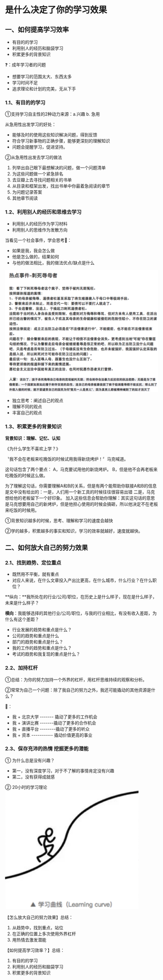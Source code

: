 # 是什么决定了你的学习效果

## 一、如何提高学习效率

- 有目的的学习
- 利用别人的经历和脑袋学习
- 积累更多的背景知识

❓：成年学习者的问题

- 想要学习的范围太大、东西太多
- 学习时间不足
- 追求理论和计划的完美，无从下手

### 1.1、**有目的的学习**

①支持学习自主性的2种动力来源：a.兴趣   b. 急用

从急用性出发学习的好处：

- 能够及时的使用这些知识解决问题，得到反馈
- 符合学习新事物的正确步骤，能够更深刻的理解知识
- 问题会提醒学习，促进坚持。

②从急用性出发去学习的做法

1. 列举出自己眼下最想解决的问题，做一个问题清单
2. 为这些问题做一个紧急排名
3. 去豆瓣上去寻找问题相关的书单
4. 从目录和框架出发，找出书单中你最着急阅读的章节
5. 为问题记录答案
6. 其他章节阅读

### 1.2、利用别人的经历和思维去学习

- 利用别人的经历作为学习材料
- 利用别人的思维作为发散方向

当看见一个社会事件，学会思考🤔：

- 如果是我，我会怎么做
- 他是怎么做的，结果如何
- 与他的做法相比，我的做法优点/缺点是什么

![image-20220704081320301](./images/image-20220704081320301.png)

- 独立思考：阐述自己的观点
- 理解不同的观点
- 丰富自己的观点

### 1.3、积累更多的背景知识

**背景知识：理解、记忆、认知**

《为什么学生不喜欢上学？》

〝我不会在老板来吃晚饭的时候试用我得新烧烤炉！〞马克喊道。

这句话包含了两个要点：
A，马克要试用他的新烧烤炉。
B，但是他不会再老板来吃晚饭的时候这么做。

为了理解这句话，你需要理解A和B的关系，但是有两个能帮助你联接A和B的信息是文中没有给出的：一是，人们用一个新工具的时候往往很容易出错
二是，马克想给他的老板留下一个好印象。
加入这些信息会帮助你理解：其实这句话的意思是马克想要用自己的新烤炉，但是他担心使用的时候会搞砸，所以他决定不在老板来吃饭的时候用。

①背景知识越多的时候，思考、理解和学习的速度会越快

②学的越多，积累越多的事实和知识，学习的效率就越好，速度就越快。

## 二、如何放大自己的努力效果

### 2.1、找到趋势、定位重点

- 既然用不平衡，就有重点
- 对应人来说，在什么文章投入产出比更高，在什么城市，什么行业？在什么职位？

**纵向：**我所处在的行业/公司/职位，在历史上是什么样子，现在是什么样子，未来是什么样子？

**横向**：我能够选择的其他行业/公司/职位，与我的行业相比，有没有收入差距，为什么有这个差距？

- 行业发展的趋势和重点是什么？
- 公司的趋势和重点是什么
- 部门的趋势和重点是什么？
- 我的工作的趋势和重点是什么？
- 考试的趋势和我复现的重点是什么？

### 2.2、加持杠杆

①总结：为你的努力加持一个外界的杠杆，用杠杆思维持续的观察和分析。

②常常为自己一个问题：除了我自己的努力之外，我还可能撬动的其他资源是什么？

🌰：

- 我 + 北京大学 ------- 撬动了更多的工作机会
- 我 + 演讲比赛 -------撬动了更多的合作机会
- 我 + 直播平台 --------撬动了更多的听众
- 我 + 资本   ----------- 撬动价值更高的事业

### 2.3、保存充沛的热情 挖掘更多的潜能

① 为什么总是没有兴趣？

- 第一，没有深度学习，对于不了解的事情肯定没有兴趣
- 第二，没有获得成就感

② 20小时的学习理论
![image-20220704103353746](./images/image-20220704103353746.png)

【怎么放大自己的努力效果】总结：

1. 从趋势中，找到重点，站位
2. 在正确的位置上多次使用外界杠杆
3. 用热情去激发潜能

【如何提高学习效率？】总结：

1. 有目的的学习
2. 利用别人的经历和脑袋学习
3. 积累更多的背景知识